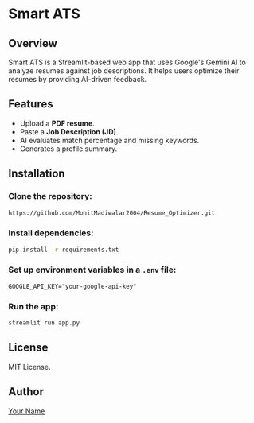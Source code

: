 # Smart ATS

## Overview
Smart ATS is a Streamlit-based web app that uses Google's Gemini AI to analyze resumes against job descriptions. It helps users optimize their resumes by providing AI-driven feedback.

## Features
- Upload a **PDF resume**.
- Paste a **Job Description (JD)**.
- AI evaluates match percentage and missing keywords.
- Generates a profile summary.

## Installation
### Clone the repository:
```sh
https://github.com/MohitMadiwalar2004/Resume_Optimizer.git
```

### Install dependencies:
```sh
pip install -r requirements.txt
```

### Set up environment variables in a `.env` file:
```env
GOOGLE_API_KEY="your-google-api-key"
```

### Run the app:
```sh
streamlit run app.py
```

## License
MIT License.

## Author
[Your Name](https://github.com/your-username)

